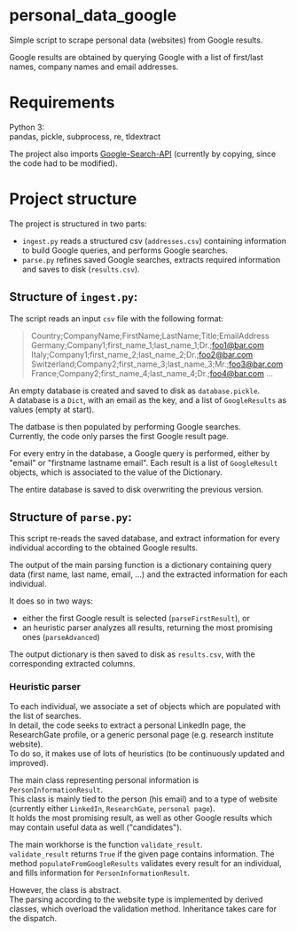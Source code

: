 # personal_data_google
Simple script to scrape personal data (websites) from Google results.

Google results are obtained by querying Google with a list of first/last names, company names and email addresses.

# Requirements

Python 3:   
pandas, pickle, subprocess, re, tldextract

The project also imports [Google-Search-API](https://github.com/abenassi/Google-Search-API) (currently by copying, since the code had to be modified).

# Project structure

The project is structured in two parts:
- `ingest.py` reads a structured csv (`addresses.csv`) containing information to build Google queries, and performs Google searches.
- `parse.py` refines saved Google searches, extracts required information and saves to disk (`results.csv`).

## Structure of `ingest.py`:

The script reads an input `csv` file with the following format: 
> Country;CompanyName;FirstName;LastName;Title;EmailAddress
> Germany;Company1;first_name_1;last_name_1;Dr.;foo1@bar.com
> Italy;Company1;first_name_2;last_name_2;Dr.;foo2@bar.com
> Switzerland;Company2;first_name_3;last_name_3;Mr.;foo3@bar.com
> France;Company2;first_name_4;last_name_4;Dr.;foo4@bar.com
> ...

An empty database is created and saved to disk as `database.pickle`.   
A database is a `Dict`, with an email as the key, and a list of `GoogleResults` as values (empty at start).

The datbase is then populated by performing Google searches.   
Currently, the code only parses the first Google result page.

For every entry in the database, a Google query is performed, either by "email" or "firstname lastname email". 
Each result is a list of `GoogleResult` objects, which is associated to the value of the Dictionary.   

The entire database is saved to disk overwriting the previous version.

## Structure of `parse.py`:

This script re-reads the saved database, and extract information for every individual according to the obtained Google results.

The output of the main parsing function is a dictionary containing query data (first name, last name, email, ...) and the extracted information for each individual.   

It does so in two ways:
- either the first Google result is selected (`parseFirstResult`), or
- an heuristic parser analyzes all results, returning the most promising ones (`parseAdvanced`)

The output dictionary is then saved to disk as `results.csv`, with the corresponding extracted columns.

### Heuristic parser

To each individual, we associate a set of objects which are populated with the list of searches.   
In detail, the code seeks to extract a personal LinkedIn page, the ResearchGate profile, or a generic personal page (e.g. research institute website).   
To do so, it makes use of lots of heuristics (to be continuously updated and improved).

The main class representing personal information is `PersonInformationResult`.   
This class is mainly tied to the person (his email) and to a type of website (currently either `LinkedIn`, `ResearchGate`, `personal page`).   
It holds the most promising result, as well as other Google results which may contain useful data as well ("candidates").

The main workhorse is the function `validate_result`.    
`validate_result` returns `True` if the given page contains information.
The method `populateFromGoogleResults` validates every result for an individual, and fills information for `PersonInformationResult`.

However, the class is abstract.    
The parsing according to the website type is implemented by derived classes, which overload the validation method.
Inheritance takes care for the dispatch.

